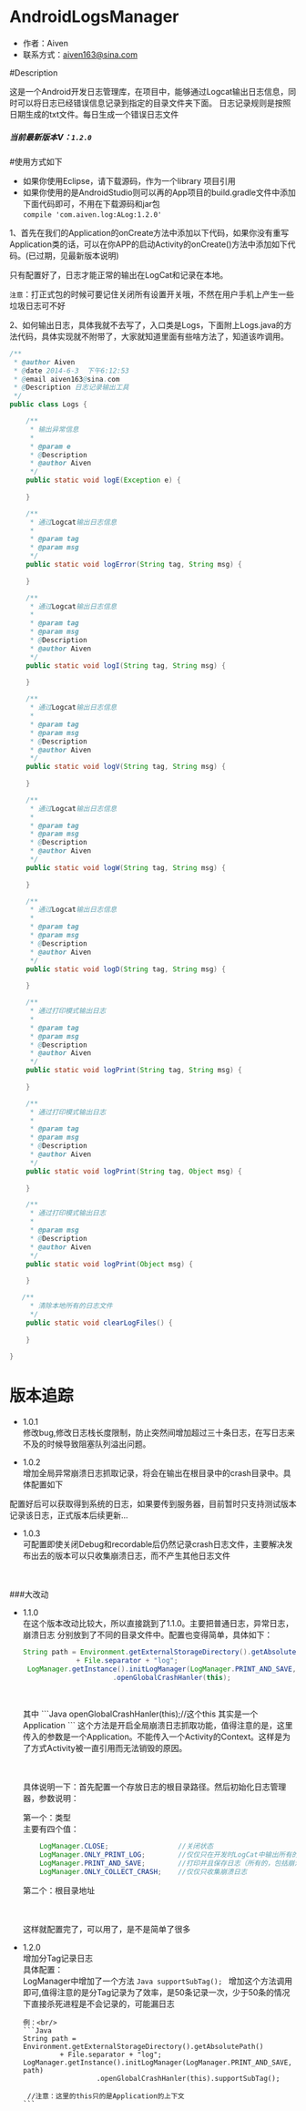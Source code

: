 # AndroidLogsManager

* 作者：Aiven <br/>
* 联系方式：aiven163@sina.com <br/>

#Description

这是一个Android开发日志管理库，在项目中，能够通过Logcat输出日志信息，同时可以将日志已经错误信息记录到指定的目录文件夹下面。
日志记录规则是按照日期生成的txt文件。每日生成一个错误日志文件<br/>

##### 当前最新版本V：`1.2.0`

#使用方式如下

* 如果你使用Eclipse，请下载源码，作为一个library 项目引用<br/>
* 如果你使用的是AndroidStudio则可以再的App项目的build.gradle文件中添加下面代码即可，不用在下载源码和jar包<br/>
    `compile 'com.aiven.log:ALog:1.2.0'`
    

1、首先在我们的Application的onCreate方法中添加以下代码，如果你没有重写Application类的话，可以在你APP的启动Activity的onCreate()方法中添加如下代码。(已过期，见最新版本说明)<br>


只有配置好了，日志才能正常的输出在LogCat和记录在本地。<br>

`注意`：打正式包的时候可要记住关闭所有设置开关哦，不然在用户手机上产生一些垃圾日志可不好<br>


2、如何输出日志，具体我就不去写了，入口类是Logs，下面附上Logs.java的方法代码，具体实现就不附带了，大家就知道里面有些啥方法了，知道该咋调用。

```Java
/**
 * @author Aiven
 * @date 2014-6-3  下午6:12:53
 * @email aiven163@sina.com
 * @Description 日志记录输出工具
 */
public class Logs {

    /**
     * 输出异常信息
     *
     * @param e
     * @Description
     * @author Aiven
     */
    public static void logE(Exception e) {
       
    }

    /**
     * 通过Logcat输出日志信息
     *
     * @param tag
     * @param msg
     */
    public static void logError(String tag, String msg) {
       
    }

    /**
     * 通过Logcat输出日志信息
     *
     * @param tag
     * @param msg
     * @Description
     * @author Aiven
     */
    public static void logI(String tag, String msg) {
       
    }

    /**
     * 通过Logcat输出日志信息
     *
     * @param tag
     * @param msg
     * @Description
     * @author Aiven
     */
    public static void logV(String tag, String msg) {
        
    }

    /**
     * 通过Logcat输出日志信息
     *
     * @param tag
     * @param msg
     * @Description
     * @author Aiven
     */
    public static void logW(String tag, String msg) {
        
    }

    /**
     * 通过Logcat输出日志信息
     *
     * @param tag
     * @param msg
     * @Description
     * @author Aiven
     */
    public static void logD(String tag, String msg) {
       
    }

    /**
     * 通过打印模式输出日志
     *
     * @param tag
     * @param msg
     * @Description
     * @author Aiven
     */
    public static void logPrint(String tag, String msg) {
        
    }

    /**
     * 通过打印模式输出日志
     *
     * @param tag
     * @param msg
     * @Description
     * @author Aiven
     */
    public static void logPrint(String tag, Object msg) {
        
    }

    /**
     * 通过打印模式输出日志
     *
     * @param msg
     * @Description
     * @author Aiven
     */
    public static void logPrint(Object msg) {
       
    }

   /**
     * 清除本地所有的日志文件
     */
    public static void clearLogFiles() {
        
    }
    
}
```


# 版本追踪<br/>

 * 1.0.1 <br/>
   修改bug,修改日志栈长度限制，防止突然间增加超过三十条日志，在写日志来不及的时候导致阻塞队列溢出问题。
 
 * 1.0.2 <br/>
   增加全局异常崩溃日志抓取记录，将会在输出在根目录中的crash目录中。具体配置如下
   

  配置好后可以获取得到系统的日志，如果要传到服务器，目前暂时只支持测试版本记录该日志，正式版本后续更新...

 * 1.0.3 <br/>
   可配置即使关闭Debug和recordable后仍然记录crash日志文件，主要解决发布出去的版本可以只收集崩溃日志，而不产生其他日志文件 <br/>
    <br/><br/>


###大改动
    
 * 1.1.0 <br/>
    在这个版本改动比较大，所以直接跳到了1.1.0。主要把普通日志，异常日志，崩溃日志
分别放到了不同的目录文件中。配置也变得简单，具体如下：<br/>
   
   ```Java
   String path = Environment.getExternalStorageDirectory().getAbsolutePath() 
                + File.separator + "log";
    LogManager.getInstance().initLogManager(LogManager.PRINT_AND_SAVE, path)
                         .openGlobalCrashHanler(this);
        
     ```
     <br/>
     其中 
     ```Java 
        openGlobalCrashHanler(this);//这个this 其实是一个Application
     ```
     这个方法是开启全局崩溃日志抓取功能，值得注意的是，这里传入的参数是一个Application。不能传入一个Activity的Context。这样是为了方式Activity被一直引用而无法销毁的原因。
     <br/><br/><br/>
     
    具体说明一下：首先配置一个存放日志的根目录路径。然后初始化日志管理器，参数说明：<br/>
     
     第一个：类型<br/>
     主要有四个值：
      ```java
          LogManager.CLOSE;                 //关闭状态
          LogManager.ONLY_PRINT_LOG;        //仅仅只在开发时LogCat中输出所有的日志
          LogManager.PRINT_AND_SAVE;        //打印并且保存日志（所有的，包括崩溃）
          LogManager.ONLY_COLLECT_CRASH;    //仅仅只收集崩溃日志
     ```
         
     第二个：根目录地址<br/><br/><br/>
     
     
     这样就配置完了，可以用了，是不是简单了很多
     
     
 * 1.2.0 <br/>
       增加分Tag记录日志<br/>
       具体配置：<br/>
       LogManager中增加了一个方法
       ```Java
         supportSubTag();
       ```
       增加这个方法调用即可,值得注意的是分Tag记录为了效率，是50条记录一次，少于50条的情况下直接杀死进程是不会记录的，可能漏日志<br/>
       
       例：<br/>
       ```Java
       String path = Environment.getExternalStorageDirectory().getAbsolutePath() 
                + File.separator + "log";
       LogManager.getInstance().initLogManager(LogManager.PRINT_AND_SAVE, path)
                         .openGlobalCrashHanler(this).supportSubTag();
                         
        //注意：这里的this只的是Application的上下文
       ```


